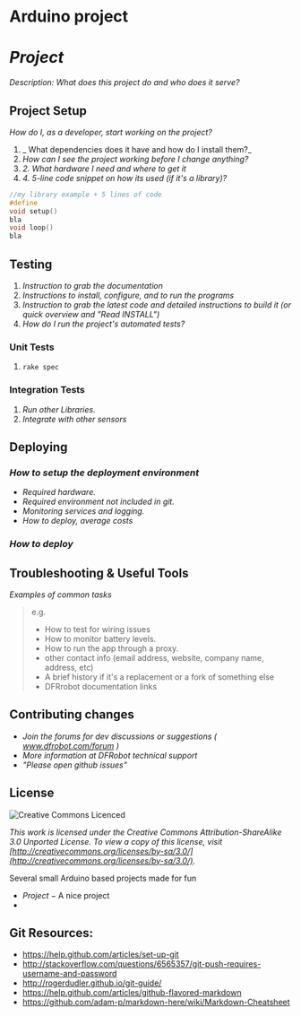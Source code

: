 Arduino project
================
# _Project_

_Description: What does this project do and who does it serve?_

## Project Setup

_How do I, as a developer, start working on the project?_ 

1. _ What dependencies does it have and how do I install them?_
2. _How can I see the project working before I change anything?_
3. _2. What hardware I need and where to get it_
4. _4. 5-line code snippet on how its used (if it's a library)?_
```c
//my library example + 5 lines of code
#define
void setup()
bla
void loop()
bla
```

## Testing

1. _Instruction to grab the documentation_
2. _Instructions to install, configure, and to run the programs_
3. _Instruction to grab the latest code and detailed instructions to build it (or quick overview and "Read INSTALL")_
4. _How do I run the project's automated tests?_


### Unit Tests

1. `rake spec`

### Integration Tests

1. _Run other Libraries._
2. _Integrate with other sensors_

## Deploying

### _How to setup the deployment environment_

- _Required hardware._
- _Required environment  not included in git._
- _Monitoring services and logging._
- _How to deploy, average costs_

### _How to deploy_

## Troubleshooting & Useful Tools

_Examples of common tasks_

> e.g.
> 
> - How to test for wiring issues
> - How to monitor battery levels.
> - How to run the app through a proxy.
> - other contact info (email address, website, company name, address, etc)
> - A brief history if it's a replacement or a fork of something else
> - DFRrobot documentation links

## Contributing changes

- _Join the forums for dev discussions or suggestions ( www.dfrobot.com/forum )_
- _More information at DFRobot technical support_
- _"Please open github issues"_

## License



![Creative Commons Licenced](http://i.creativecommons.org/l/by-sa/3.0/88x31.png)

*This work is licensed under the Creative Commons Attribution-ShareAlike 3.0 Unported License. To view a copy of this license, visit [http://creativecommons.org/licenses/by-sa/3.0/](http://creativecommons.org/licenses/by-sa/3.0/).*

Several small Arduino based projects made for fun

* *Project* − A nice project
* 


## Git Resources:

* https://help.github.com/articles/set-up-git
* http://stackoverflow.com/questions/6565357/git-push-requires-username-and-password
* http://rogerdudler.github.io/git-guide/
* https://help.github.com/articles/github-flavored-markdown
* https://github.com/adam-p/markdown-here/wiki/Markdown-Cheatsheet





